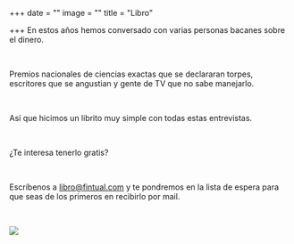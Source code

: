 +++
date = ""
image = ""
title = "Libro"

+++
En estos años hemos conversado con varias personas bacanes sobre el dinero. 

<br>

Premios nacionales de ciencias exactas que se declararan torpes, escritores que se angustian y gente de TV que no sabe manejarlo.

<br>

Así que hicimos un librito muy simple con todas estas entrevistas.

<br>

¿Te interesa tenerlo gratis?

<br>

Escríbenos a libro@fintual.com y te pondremos en la lista de espera para que seas de los primeros en recibirlo por mail.

<br>

![](https://images.unsplash.com/photo-1506953752663-add60014e80e?ixlib=rb-0.3.5&s=c5ca4925b3c2f815597cafa99acaa454&dpr=1&auto=format&fit=crop&w=1000&q=80&cs=tinysrgb)